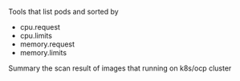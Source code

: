 Tools that list pods and sorted by 
- cpu.request
- cpu.limits
- memory.request
- memory.limits

Summary the scan result of images that running on k8s/ocp cluster 